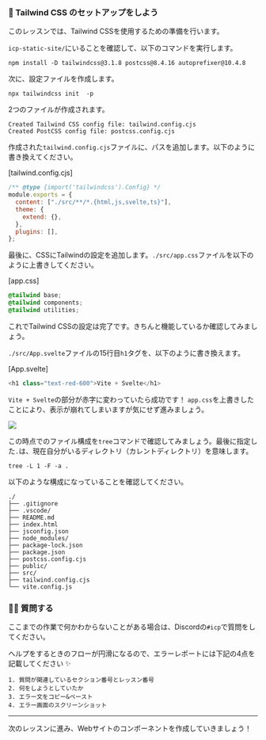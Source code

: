 ### 🍃 Tailwind CSS のセットアップをしよう

このレッスンでは、Tailwind CSSを使用するための準備を行います。

`icp-static-site/`にいることを確認して、以下のコマンドを実行します。

```
npm install -D tailwindcss@3.1.8 postcss@8.4.16 autoprefixer@10.4.8
```

次に、設定ファイルを作成します。

```
npx tailwindcss init  -p
```

2つのファイルが作成されます。

```
Created Tailwind CSS config file: tailwind.config.cjs
Created PostCSS config file: postcss.config.cjs
```

作成された`tailwind.config.cjs`ファイルに、パスを追加します。以下のように書き換えてください。

[tailwind.config.cjs]

```javascript
/** @type {import('tailwindcss').Config} */
module.exports = {
  content: ["./src/**/*.{html,js,svelte,ts}"],
  theme: {
    extend: {},
  },
  plugins: [],
};
```

最後に、CSSにTailwindの設定を追加します。`./src/app.css`ファイルを以下のように上書きしてください。

[app.css]

```css
@tailwind base;
@tailwind components;
@tailwind utilities;
```

これでTailwind CSSの設定は完了です。きちんと機能しているか確認してみましょう。

`./src/App.svelte`ファイルの15行目`h1`タグを、以下のように書き換えます。

[App.svelte]

```javascript
<h1 class="text-red-600">Vite + Svelte</h1>
```

`Vite + Svelte`の部分が赤字に変わっていたら成功です！
`app.css`を上書きしたことにより、表示が崩れてしまいますが気にせず進みましょう。

![](/images/ICP-Static-Site/section-2/2_2_1.png)

この時点でのファイル構成を`tree`コマンドで確認してみましょう。最後に指定した`.`は、現在自分がいるディレクトリ（カレントディレクトリ）を意味します。

```
tree -L 1 -F -a .
```

以下のような構成になっていることを確認してください。

```
./
├── .gitignore
├── .vscode/
├── README.md
├── index.html
├── jsconfig.json
├── node_modules/
├── package-lock.json
├── package.json
├── postcss.config.cjs
├── public/
├── src/
├── tailwind.config.cjs
└── vite.config.js
```

### 🙋‍♂️ 質問する

ここまでの作業で何かわからないことがある場合は、Discordの`#icp`で質問をしてください。

ヘルプをするときのフローが円滑になるので、エラーレポートには下記の4点を記載してください ✨

```
1. 質問が関連しているセクション番号とレッスン番号
2. 何をしようとしていたか
3. エラー文をコピー&ペースト
4. エラー画面のスクリーンショット
```

---

次のレッスンに進み、Webサイトのコンポーネントを作成していきましょう！
